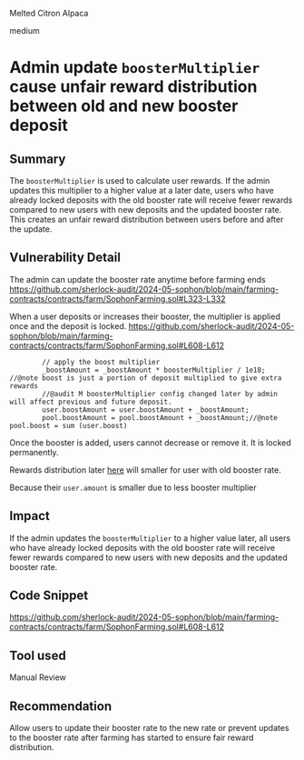 Melted Citron Alpaca

medium

# Admin update `boosterMultiplier` cause unfair reward distribution between old and new booster deposit


## Summary

The `boosterMultiplier` is used to calculate user rewards.
If the admin updates this multiplier to a higher value at a later date, users who have already locked deposits with the old booster rate will receive fewer rewards compared to new users with new deposits and the updated booster rate.
This creates an unfair reward distribution between users before and after the update.

## Vulnerability Detail

The admin can update the booster rate anytime before farming ends
<https://github.com/sherlock-audit/2024-05-sophon/blob/main/farming-contracts/contracts/farm/SophonFarming.sol#L323-L332>

When a user deposits or increases their booster, the multiplier is applied once and the deposit is locked.
<https://github.com/sherlock-audit/2024-05-sophon/blob/main/farming-contracts/contracts/farm/SophonFarming.sol#L608-L612>

```solidity
        // apply the boost multiplier
        _boostAmount = _boostAmount * boosterMultiplier / 1e18; //@note boost is just a portion of deposit multiplied to give extra rewards
        //@audit M boosterMultiplier config changed later by admin will affect previous and future deposit.
        user.boostAmount = user.boostAmount + _boostAmount;
        pool.boostAmount = pool.boostAmount + _boostAmount;//@note pool.boost = sum (user.boost)
```

Once the booster is added, users cannot decrease or remove it. It is locked permanently.

Rewards distribution later [here](https://github.com/sherlock-audit/2024-05-sophon/blob/main/farming-contracts/contracts/farm/SophonFarming.sol#L380-L384) will smaller for user with old booster rate.

Because their `user.amount` is smaller due to less booster multiplier

## Impact

If the admin updates the `boosterMultiplier` to a higher value later, all users who have already locked deposits with the old booster rate will receive fewer rewards compared to new users with new deposits and the updated booster rate.

## Code Snippet

<https://github.com/sherlock-audit/2024-05-sophon/blob/main/farming-contracts/contracts/farm/SophonFarming.sol#L608-L612>

## Tool used

Manual Review

## Recommendation

Allow users to update their booster rate to the new rate or prevent updates to the booster rate after farming has started to ensure fair reward distribution.
